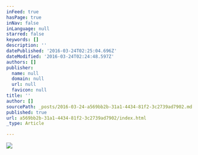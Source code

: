 ```yaml
---
inFeed: true
hasPage: true
inNav: false
inLanguage: null
starred: false
keywords: []
description: ''
datePublished: '2016-03-24T02:25:04.696Z'
dateModified: '2016-03-24T02:24:48.597Z'
authors: []
publisher:
  name: null
  domain: null
  url: null
  favicon: null
title: ''
author: []
sourcePath: _posts/2016-03-24-a569bb2b-31a1-4434-81f2-3c2739ad7902.md
published: true
url: a569bb2b-31a1-4434-81f2-3c2739ad7902/index.html
_type: Article

---
```

![](https://the-grid-user-content.s3-us-west-2.amazonaws.com/24506c1c-a1ff-46f6-b4da-98d02951563d.jpg)